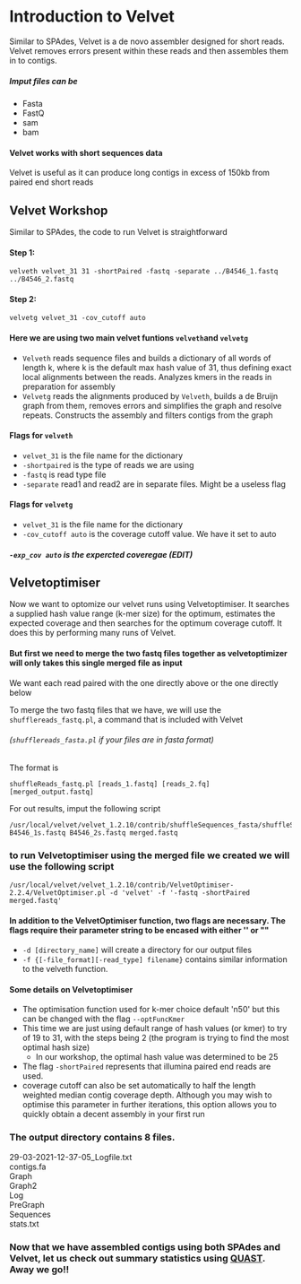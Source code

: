 # Introduction to Velvet

Similar to SPAdes, Velvet is a de novo assembler designed for short reads. Velvet removes errors present within these reads and then assembles them in to contigs. 
##### Imput files can be
- Fasta
- FastQ
- sam 
- bam 
 
#### Velvet works with short sequences data

 
 Velvet is useful as it can produce long contigs in excess of 150kb from paired end short reads
 
## Velvet Workshop
 
Similar to SPAdes, the code to run Velvet is straightforward

#### Step 1:
```
velveth velvet_31 31 -shortPaired -fastq -separate ../B4546_1.fastq ../B4546_2.fastq
```
#### Step 2:
```
velvetg velvet_31 -cov_cutoff auto
```
#### Here we are using two main velvet funtions ```velveth```and ```velvetg```

- ```Velveth``` reads sequence files and builds a dictionary of all words of length k, where k is the default max hash value of 31, thus defining exact local alignments between the reads. Analyzes kmers in the reads in preparation for assembly
- ```Velvetg``` reads the alignments produced by ```Velveth```, builds a de Bruijn graph from them, removes errors and simplifies the graph and resolve repeats. Constructs the assembly and filters contigs from the graph

#### Flags for ```velveth```
- ```velvet_31``` is the file name for the dictionary
- ```-shortpaired``` is the type of reads we are using
- ```-fastq``` is read type file
- ```-separate```  read1 and read2 are in separate files. Might be a useless flag

#### Flags for ```velvetg```
- ```velvet_31``` is the file name for the dictionary
- ```-cov_cutoff auto``` is the coverage cutoff value. We have it set to auto
##### ```-exp_cov auto``` is the expercted coveregae (**EDIT**)

## Velvetoptimiser 
Now we want to optomize our velvet runs using Velvetoptimiser. It searches a supplied hash value range (k-mer size) for the optimum, estimates the expected coverage and then searches for the optimum coverage cutoff. It does this by performing many runs of Velvet. 

#### But first we need to merge the two fastq files together as velvetoptimizer will only takes this single merged file as input
We want each read paired with the one directly above or the one directly below

To merge the two fastq files that we have, we will use the ```shufflereads_fastq.pl```, a command that is included with Velvet
######  (```shufflereads_fasta.pl``` if your files are in fasta format)

The format is
```
shuffleReads_fastq.pl [reads_1.fastq] [reads_2.fq] [merged_output.fastq]
```
For out results, imput the following script
```
/usr/local/velvet/velvet_1.2.10/contrib/shuffleSequences_fasta/shuffleSequences_fastq.pl B4546_1s.fastq B4546_2s.fastq merged.fastq
```

### to run Velvetoptimiser using the merged file we created we will use the following script
```
/usr/local/velvet/velvet_1.2.10/contrib/VelvetOptimiser-2.2.4/VelvetOptimiser.pl -d 'velvet' -f '-fastq -shortPaired merged.fastq'
```
#### In addition to the VelvetOptimiser function, two flags are necessary. The flags require their parameter string to be encased with either '' or ""
- ```-d [directory_name]``` will create a directory for our output files
- ```-f {[-file_format][-read_type] filename}``` contains similar information to the velveth function.

#### Some details on Velvetoptimiser
- The optimisation function used for k-mer choice default 'n50' but this can be changed with the flag ```--optFuncKmer```
- This time we are just using default range of hash values (or kmer) to try of 19 to 31, with the steps being 2 (the program is trying to find the most optimal hash size)
 	-  In our workshop, the optimal hash value was determined to be 25
- The flag ```-shortPaired``` represents that illumina paired end reads are used. 
- coverage cutoff can also be set automatically to half the length weighted median contig coverage depth. Although you may wish to optimise this parameter in further iterations, this option allows you to quickly obtain a decent assembly in your first run

### The output directory contains 8 files.

29-03-2021-12-37-05_Logfile.txt  
contigs.fa  
Graph  
Graph2  
Log  
PreGraph  
Sequences  
stats.txt

### Now that we have assembled contigs using both SPAdes and Velvet, let us check out summary statistics using [QUAST](https://github.com/GregK10/722Workshop_Velvet.SPAdes_YY.MY.GK/blob/main/4_QUAST.md). Away we go!!



